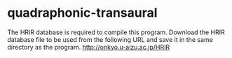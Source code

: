 # quadraphonic-transaural

The HRIR database is required to compile this program.
Download the HRIR database file to be used from the following URL and save it in the same directory as the program.
http://onkyo.u-aizu.ac.jp/HRIR
